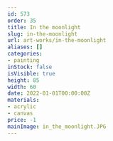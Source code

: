 ```yaml
---
id: 573
order: 35
title: In the moonlight
slug: in-the-moonlight
url: art-works/in-the-moonlight
aliases: []
categories:
- painting
inStock: false
isVisible: true
height: 85
width: 60
date: 2022-01-01T00:00:00Z
materials:
- acrylic
- canvas
price: -1
mainImage: in_the_moonlight.JPG
---
```

